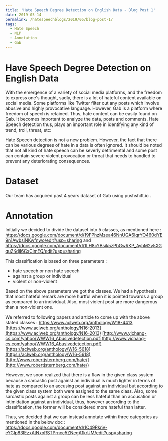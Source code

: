 ```yaml
---
title: 'Hate Speech Degree Detection on English Data - Blog Post 1'
date: 2019-05-14
permalink: /hatespeechblogs/2019/05/blog-post-1/
tags:
  - Hate Speech
  - NLP
  - Annotation
  - Gab
---
```


# Have Speech Degree Detection on English Data
    
With the emergence of a variety of social media platforms, and the freedom to express one's thought, sadly, there is a lot of hateful content available on social media. Some platforms like Twitter filter out any posts which involve abusive and highly provocative language. However, Gab is a platform where freedom of speech is retained. Thus, hate content can be easily found on Gab. It becomes important to analyze the data, posts and comments. Hate Speech detection thus, plays an important role in identifying any kind of trend, troll, threat, etc:

Hate Speech detection is not a new problem. However, the fact that there can be various degrees of hate in a data is often ignored. It should be noted that not all kind of hate speech can be severly detrimental and some post can contain severe violent provocation or threat that needs to handled to prevent any deteriorating consequences.

# Dataset
Our team has acquired past 4 years dataset of Gab using pushshift.io .

# Annotation
Initially we decided to divide the dataset into 5 classes, as mentioned here :
	https://docs.google.com/document/d/19FPhzMzea46NnUGA6IqrYO460dYE9n1AwbsiNKwfnwo/edit?usp=sharing
	and
	https://docs.google.com/document/d/1LH8cYBsik5zPbGwRKP_AyhM2y5XGqu2KdjI6CxCimEQ/edit?usp=sharing
	
This classification is based on three parameters : 
- hate speech or non hate speech
- against a group or individual
- violent or non-violent

Based on the above parameters we got the classes. We had a hypothesis that most hateful remark are more hurtful when it is pointed towards a group as compared to an individual. Also, most violent post are more dangerous than a non-violent one.

We referred to following papers and article to come up with the above stated classes :
https://www.aclweb.org/anthology/W18-4413
[https://www.aclweb.org/anthology/N16-2013](https://www.aclweb.org/anthology/N16-2013)
[http://www.yichang-cs.com/yahoo/WWW16_Abusivedetection.pdf](http://www.yichang-cs.com/yahoo/WWW16_Abusivedetection.pdf)
[https://aclweb.org/anthology/W16-5618](https://aclweb.org/anthology/W16-5618)
[http://www.robertjsternberg.com/hate/](http://www.robertjsternberg.com/hate/)

However, we soon realized that there is a flaw in the given class system because a sarcastic post against an individual is much lighter in terms of hate as compared to an accusing post against an individual but according to the given class system both were assigned to the same class.  Also, some sarcastic posts against a group can be less hateful than an accusation or intimidation against an individual, thus, however according to the classification, the former will be considered more hateful than latter.

Thus, we decided that we can instead annotate within three categories as mentioned in the below doc :
https://docs.google.com/document/d/1C49RknV-eYGIp83IEzxAtNxoRSTPrncc5ZNegA1krUM/edit?usp=sharing 



